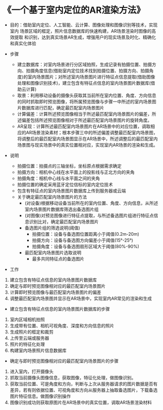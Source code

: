 # 《一个基于室内定位的AR渲染方法》
- 目的：借助室内定位、人工智能、云计算、图像处理和图像识别等技术，实现室内
场景区域的框定，照片信息数据库的快速构建，AR场景渲染时图像的高效提取
和识别，达到真实场景AR生成，增强用户的现实场景及时化、精确化和真实化体验
- 步骤
    + 建立数据库：对室内场景进行分区域拍照，生成记录有拍摄位置、拍摄方向、拍摄角度信息(借助室内定位技术找到拍摄位置、拍摄方向、拍摄角度)的室内场景图片；对所述室内场景图片进行特征点信息提取(借助图像处理和图像识别技术)，建立包含有特征点信息的室内场景图片数据库(借助云计算)
    + 取景：利用移动设备的摄像头获取其当前所在室内位置、角度、方向信息的同时抓取即时预览图像，将所属预览图像与步骤一中所述的室内场景图片数据库进行匹配，确定最匹配室内场景图片
    + 计算偏差：计算所述预览图像相当于所述最匹配室内场景图片的偏差，所述偏差包括所述预览图像相对于所述最匹配室内场景图片的旋转角度。
    + AR呈现：计算所述最匹配室内场景图片在AR场景中的对应位置，调取相应的AR场景渲染素材；根本步骤三中的所述偏差调整最匹配室内场景图，将调整后的最匹配室内场景图显示在AR场景中，所述调整后的最匹配室内场景图与现实场景中的真实位置相对应，实现室内AR场景的渲染和生成。

- 说明
    + 拍摄位置：拍摄点的三轴坐标，坐标原点根据需求确定
    + 拍摄方向：相机中心线在水平面上的投影线与正北方向的夹角
    + 拍摄角度：相机中心线与水平面之间的夹角
    + 拍摄位置的确定采用蓝牙定位信标的室内定位技术
    + 包含有特征点的室内场景图片数据库上传到服务器或云端
    + 关于确定最匹配室内场景图片的方法
        * (对设备)根据移动设备当前所在的室内位置、角度、方向信息，从所述室内场景图片数据库筛选出备选图片组
        * (对图像)对预览图像进行特征点提取，与所述备选图片组进行特征点信息识别比对，确定最匹配室内场景图片
        * 备选图片组的筛选说明(阈值)
            - 拍摄位置：设备与备选图位置距离小于阈值(0.2m-20m)
            - 拍摄方向：设备与备选图方向偏差小于阈值(15°-25°)
            - 拍摄角度：设备与备选图扇形区域大于阈值(80%-90%)
        * 最匹配室内场景图片选取说明
            - 最多共同特征点的备选图片

- 工作
1. 建立包含有特征点信息的室内场景图片数据库
2. 确定与即时预览图像相对应的最匹配室内场景图片
3. 计算即时预览图像与最匹配室内场景图片的偏差
4. 调整最匹配室内场景图并显示在AR场景中，实现室内AR常见的渲染和生成

- 建立包含有特征点信息的室内场景图片数据库的步骤
1. 室内区域相机拍照
2. 生成带有位置、相机可视角度、深度和方向信息的照片
3. 生成照片的框定和裁剪
4. 上传至云端或服务器
5. 照片的特征化处理
6. 构建室内场景照片信息数据库

- 确定与即时预览图像相对应的最匹配室内场景图片的步骤
1. 进入室内，打开摄像头
2. 抓取当前摄像头图像信息，获取图像，特征化处理，做图像识别。
3. 获取当前位置、可是角度和方向，判断与上次从服务器请求的图片数据是否有差异，若有则依据位置、可视角度和方向从服务器上抽取备选图片，下载备选图片特征信息。做图像识别操作
4. 图像识别成功则获取原图片在AR场景中的真实位置，调取AR场景渲染材料
